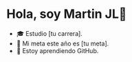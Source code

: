 # Hola, soy Martin JL👋

- 🎓 Estudio [tu carrera].  
- 🚀 Mi meta este año es [tu meta].  
- 🌱 Estoy aprendiendo GitHub.  
